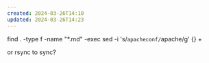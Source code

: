 ```yaml
---
created: 2024-03-26T14:10
updated: 2024-03-26T14:23
---
```

find . -type f -name "*.md" -exec sed -i 's/```apacheconf/```apache/g' {} +

or rsync to sync? 